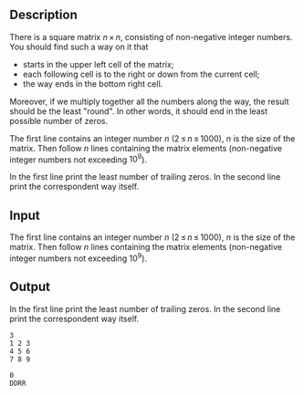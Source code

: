 ## Description

<div><p>There is a square matrix <span class="tex-span"><i>n</i> × <i>n</i></span>, consisting of non-negative integer numbers. You should find such a way on it that </p><ul> <li> starts in the upper left cell of the matrix; </li><li> each following cell is to the right or down from the current cell; </li><li> the way ends in the bottom right cell. </li></ul><p>Moreover, if we multiply together all the numbers along the way, the result should be the least "round". In other words, it should end in the least possible number of zeros.</p></div><div class="input-specification"><p>The first line contains an integer number <span class="tex-span"><i>n</i></span> (<span class="tex-span">2 ≤ <i>n</i> ≤ 1000</span>), <span class="tex-span"><i>n</i></span> is the size of the matrix. Then follow <span class="tex-span"><i>n</i></span> lines containing the matrix elements (non-negative integer numbers not exceeding <span class="tex-span">10<sup class="upper-index">9</sup></span>).</p></div><div class="output-specification"><p>In the first line print the least number of trailing zeros. In the second line print the correspondent way itself.</p></div>

## Input

<p>The first line contains an integer number <span class="tex-span"><i>n</i></span> (<span class="tex-span">2 ≤ <i>n</i> ≤ 1000</span>), <span class="tex-span"><i>n</i></span> is the size of the matrix. Then follow <span class="tex-span"><i>n</i></span> lines containing the matrix elements (non-negative integer numbers not exceeding <span class="tex-span">10<sup class="upper-index">9</sup></span>).</p>

## Output

<p>In the first line print the least number of trailing zeros. In the second line print the correspondent way itself.</p>





```input1
3
1 2 3
4 5 6
7 8 9

```




```output1
0
DDRR

```


